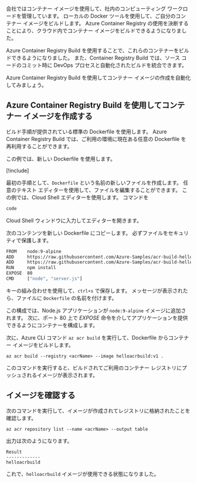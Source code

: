 会社ではコンテナー イメージを使用して、社内のコンピューティング ワークロードを管理しています。 ローカルの Docker ツールを使用して、ご自分のコンテナー イメージをビルドします。 Azure Container Registry の使用を決断することにより、クラウド内でコンテナー イメージをビルドできるようになりました。 

Azure Container Registry Build を使用することで、これらのコンテナーをビルドできるようになりました。 また、Container Registry Build では、ソース コードのコミット時に DevOps プロセスと自動化されたビルドを統合できます。

Azure Container Registry Build を使用してコンテナー イメージの作成を自動化してみましょう。

## <a name="create-a-container-image-with-azure-container-registry-build"></a>Azure Container Registry Build を使用してコンテナー イメージを作成する

ビルド手順が提供されている標準の Dockerfile を使用します。 Azure Container Registry Build では、ご利用の環境に現在ある任意の Dockerfile を再利用することができます。

この例では、新しい Dockerfile を使用します。 

<!-- Activate the sandbox -->
[!include[](../../../includes/azure-sandbox-activate.md)]

最初の手順として、`Dockerfile` という名前の新しいファイルを作成します。 任意のテキスト エディターを使用して、ファイルを編集することができます。 この例では、Cloud Shell エディターを使用します。 コマンドを

```bash
code
```
Cloud Shell ウィンドウに入力してエディターを開きます。 

次のコンテンツを新しい Dockerfile にコピーします。 必ずファイルをセキュリティで保護します。 

```bash
FROM    node:9-alpine
ADD     https://raw.githubusercontent.com/Azure-Samples/acr-build-helloworld-node/master/package.json /
ADD     https://raw.githubusercontent.com/Azure-Samples/acr-build-helloworld-node/master/server.js /
RUN     npm install
EXPOSE  80
CMD     ["node", "server.js"]
```

キーの組み合わせを使用して、`ctrl+s` で保存します。 メッセージが表示されたら、ファイルに `Dockerfile` の名前を付けます。

この構成では、Node.js アプリケーションが `node:9-alpine` イメージに追加されます。 次に、ポート 80 上で *EXPOSE* 命令を介してアプリケーションを提供できるようにコンテナーを構成します。

次に、Azure CLI コマンド `az acr build` を実行して、Dockerfile からコンテナー イメージをビルドします。

```azurecli
az acr build --registry <acrName> --image helloacrbuild:v1 .
```

このコマンドを実行すると、ビルドされてご利用のコンテナー レジストリにプッシュされるイメージが表示されます。

## <a name="verify-the-image"></a>イメージを確認する

次のコマンドを実行して、イメージが作成されてレジストリに格納されたことを確認します。

```azurecli
az acr repository list --name <acrName> --output table
```

出力は次のようになります。

```console
Result
-------------
helloacrbuild
```

これで、`helloacrbuild` イメージが使用できる状態になりました。
